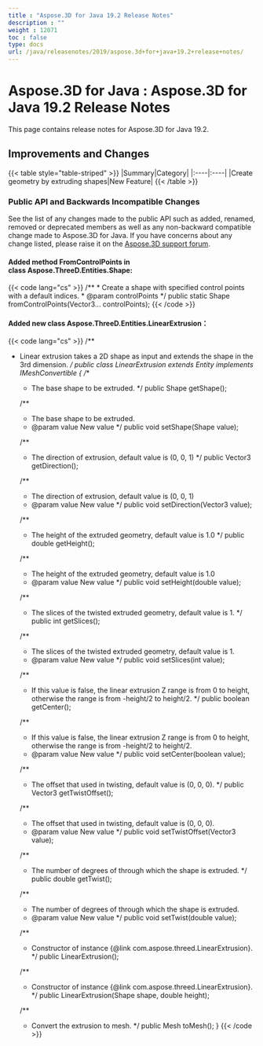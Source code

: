 ```yaml
---
title : "Aspose.3D for Java 19.2 Release Notes" 
description : "" 
weight : 12071 
toc : false
type: docs
url: /java/releasenotes/2019/aspose.3d+for+java+19.2+release+notes/
---
```


# Aspose.3D for Java : Aspose.3D for Java 19.2 Release Notes


This page contains release notes for Aspose.3D for Java 19.2.

## Improvements and Changes

{{< table style="table-striped" >}}
|Summary|Category|
|:----|:----|
|Create geometry by extruding shapes|New Feature|
{{< /table >}}

### Public API and Backwards Incompatible Changes

See the list of any changes made to the public API such as added, renamed, removed or deprecated members as well as any non-backward compatible change made to Aspose.3D for Java. If you have concerns about any change listed, please raise it on the [Aspose.3D support forum](https://forum.aspose.com/c/3d).

#### Added method FromControlPoints in class Aspose.ThreeD.Entities.Shape:

{{< code lang="cs" >}}
    /**
     * Create a shape with specified control points with a default indices.
     * @param controlPoints 
     */
    public static Shape fromControlPoints(Vector3... controlPoints);
{{< /code >}}

#### Added new class Aspose.ThreeD.Entities.LinearExtrusion：

{{< code lang="cs" >}}
/**
 * Linear extrusion takes a 2D shape as input and extends the shape in the 3rd dimension.
 */
public class LinearExtrusion extends Entity implements IMeshConvertible
{
    /**
     * The base shape to be extruded.
     */
    public Shape getShape();
    
    /**
     * The base shape to be extruded.
     * @param value New value
     */
    public void setShape(Shape value);
    
    /**
     * The direction of extrusion, default value is (0, 0, 1)
     */
    public Vector3 getDirection();
    
    /**
     * The direction of extrusion, default value is (0, 0, 1)
     * @param value New value
     */
    public void setDirection(Vector3 value);
    
    /**
     * The height of the extruded geometry, default value is 1.0
     */
    public double getHeight();
    
    /**
     * The height of the extruded geometry, default value is 1.0
     * @param value New value
     */
    public void setHeight(double value);
    
    /**
     * The slices of the twisted extruded geometry, default value is 1.
     */
    public int getSlices();
    
    /**
     * The slices of the twisted extruded geometry, default value is 1.
     * @param value New value
     */
    public void setSlices(int value);
    
    /**
     * If this value is false, the linear extrusion Z range is from 0 to height, otherwise the range is from -height/2 to height/2.
     */
    public boolean getCenter();
    
    /**
     * If this value is false, the linear extrusion Z range is from 0 to height, otherwise the range is from -height/2 to height/2.
     * @param value New value
     */
    public void setCenter(boolean value);
    
    /**
     * The offset that used in twisting, default value is (0, 0, 0).
     */
    public Vector3 getTwistOffset();
    
    /**
     * The offset that used in twisting, default value is (0, 0, 0).
     * @param value New value
     */
    public void setTwistOffset(Vector3 value);
    

    /**
     * The number of degrees of through which the shape is extruded.
     */
    public double getTwist();
    
    /**
     * The number of degrees of through which the shape is extruded.
     * @param value New value
     */
    public void setTwist(double value);
    
    /**
     * Constructor of instance {@link com.aspose.threed.LinearExtrusion}.
     */
    public LinearExtrusion();
    
    /**
     * Constructor of instance {@link com.aspose.threed.LinearExtrusion}.
     */
    public LinearExtrusion(Shape shape, double height);
    
    /**
     * Convert the extrusion to mesh.
     */
    public Mesh toMesh();
}
{{< /code >}}

